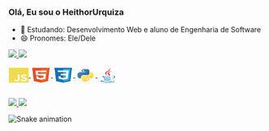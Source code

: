 ### Olá, Eu sou o HeithorUrquiza

- 🌱 Estudando: Desenvolvimento Web e aluno de Engenharia de Software
- 😄 Pronomes: Ele/Dele

<div>
  <a href="https://github.com/HeithorUrquiza">
  <img height="180em" src="https://github-readme-stats.vercel.app/api?username=HeithorUrquiza&show_icons=true&theme=tokyonight&include_all_commits=true&count_private=true"/>
  <img height="180em" src="https://github-readme-stats.vercel.app/api/top-langs/?username=HeithorUrquiza&layout=compact&langs_count=16&theme=tokyonight"/>
</div>

<div style="display: inline_block"><br>
  <img align="center" alt="Hecthor-Js" height="30" width="40" src="https://raw.githubusercontent.com/devicons/devicon/master/icons/javascript/javascript-plain.svg"/>
  <img align="center" alt="Hecthor-HTML" height="30" width="40" src="https://raw.githubusercontent.com/devicons/devicon/master/icons/html5/html5-original.svg"/>
  <img align="center" alt="Hecthor-CSS" height="30" width="40" src="https://raw.githubusercontent.com/devicons/devicon/master/icons/css3/css3-original.svg"/>
  <img align="center" alt="Hecthor-Python" height="30" width="40" src="https://raw.githubusercontent.com/devicons/devicon/master/icons/python/python-original.svg"/>
  <img align="center" alt="Hecthor-Java" height="30" width="40" src="https://raw.githubusercontent.com/devicons/devicon/master/icons/java/java-original.svg"/>
</div>

##

<div>
  <a href="https://www.linkedin.com/in/hecthor-urquiza-0116a41ba/" target="_blank"> <img src="https://img.shields.io/badge/LinkedIn-0077B5?style=for-the-badge&logo=linkedin&logoColor=white" target="_blank"> </a>
  <a href="contato.hecthorur@gmail.com" target="_blank"> <img src="https://img.shields.io/badge/Gmail-D14836?style=for-the-badge&logo=gmail&logoColor=white" target="_blank"> </a>
</div>

![Snake animation](https://github.com/HeithorUrquiza/HeithorUrquiza/blob/output/github-contribution-grid-snake.svg)
